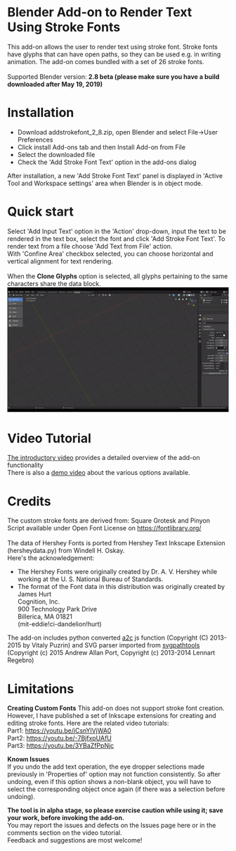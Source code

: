 # Blender Add-on to Render Text Using Stroke Fonts
This add-on allows the user to render text using stroke font. Stroke fonts have glyphs that can have open paths, so they can be used e.g. in writing animation. The add-on comes bundled with a set of 26 stroke fonts.<br><br>
Supported Blender version: <b>2.8 beta (please make sure you have a build downloaded after May 19, 2019)<br></b>

# Installation
- Download addstrokefont_2_8.zip, open Blender and select File->User Preferences <br>
- Click install Add-ons tab and then Install Add-on from File<br>
- Select the downloaded file <br>
- Check the 'Add Stroke Font Text' option in the add-ons dialog <br>

After installation, a new 'Add Stroke Font Text' panel is displayed in 'Active Tool and Workspace settings' area when Blender is in object mode.<br>

# Quick start
Select 'Add Input Text' option in the 'Action' drop-down, input the text to be rendered in the text box, select the font and click 'Add Stroke Font Text'. To render text from a file choose 'Add Text from File' action. <br>
With 'Confine Area' checkbox selected, you can choose horizontal and vertical alignment for text rendering. <br><br>
When the <b>Clone Glyphs</b> option is selected, all glyphs pertaining to the same characters share the data block.
![Demo](https://github.com/Shriinivas/blenderstrokefont/blob/master/cloneglyphs.gif)

# Video Tutorial
<a href=https://youtu.be/whysGoZPXt8> The introductory video</a> provides a detailed overview of the add-on functionality<br>
There is also a <a href=https://youtu.be/IF6r7mp7IN0>demo video</a> about the various options available.<br>

# Credits
The custom stroke fonts are derived from: Square Grotesk and Pinyon Script available under Open Font License on https://fontlibrary.org/<br><br>
The data of Hershey Fonts is ported from Hershey Text Inkscape Extension (hersheydata.py) from Windell H. Oskay.<br>
Here's the acknowledgement:
- The Hershey Fonts were originally created by Dr. A. V. Hershey while working at the U. S. National Bureau of Standards.
- The format of the Font data in this distribution was originally created by<br>
James Hurt<br>
Cognition, Inc.<br>
900 Technology Park Drive<br>
Billerica, MA 01821<br>
(mit-eddie!ci-dandelion!hurt)<br>

The add-on includes python converted <a href=https://github.com/fontello/svgpath>a2c</a> js function (Copyright (C) 2013-2015 by Vitaly Puzrin)
and SVG parser imported from <a href=https://github.com/mathandy/svgpathtools>svgpathtools</a> (Copyright (c) 2015 Andrew Allan Port, Copyright (c) 2013-2014 Lennart Regebro)<br>

# Limitations
<b>Creating Custom Fonts</b>
This add-on does not support stroke font creation. However, I have published a set of Inkscape extensions for creating and editing stroke fonts. Here are the related video tutorials:<br>
Part1: https://youtu.be/iCsnYlVjWA0 <br>
Part2: https://youtu.be/-7BjfxpUAfU <br>
Part3: https://youtu.be/3YBaZfPpNjc <br>

<b>Known Issues<br></b>
If you undo the add text operation, the eye dropper selections made previously in 'Properties of' option may not function consistently. So after undoing, even if this option shows a non-blank object, you will have to select the corresponding object once again (if there was a selection before undoing).<br>

<b>The tool is in alpha stage, so please exercise caution while using it; save your work, before invoking the add-on. </b><br>
You may report the issues and defects on the Issues page here or in the comments section on the video tutorial.<br>
Feedback and suggestions are most welcome!


